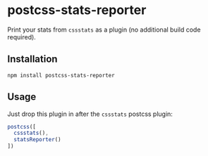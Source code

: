 # postcss-stats-reporter

Print your stats from `cssstats` as a plugin (no additional build code required).

## Installation

```
npm install postcss-stats-reporter
```


## Usage

Just drop this plugin in after the `cssstats` postcss plugin:

```javascript
postcss([
  cssstats(),
  statsReporter()
])
```
